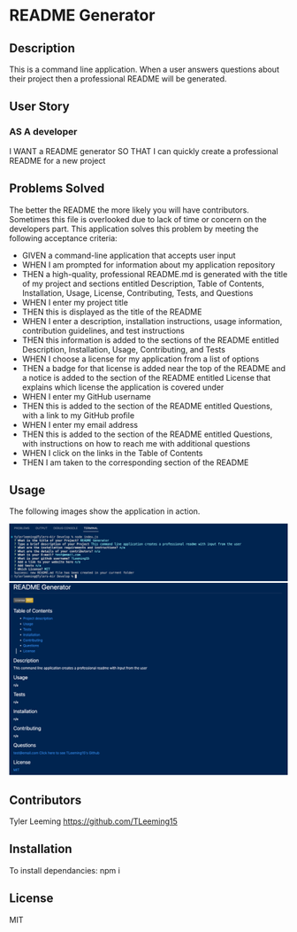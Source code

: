# README Generator

## Description
This is a command line application. When a user answers questions about their project then a professional README will be generated.

## User Story

### AS A developer
I WANT a README generator
SO THAT I can quickly create a professional README for a new project

## Problems Solved
The better the README the more likely you will have contributors. Sometimes this file is overlooked due to lack of time or concern on the developers part. This application solves this problem by meeting the following acceptance criteria:

* GIVEN a command-line application that accepts user input
* WHEN I am prompted for information about my application repository
* THEN a high-quality, professional README.md is generated with the title of my project and sections entitled Description, Table of Contents, Installation, Usage, License, Contributing, Tests, and Questions
* WHEN I enter my project title
* THEN this is displayed as the title of the README
* WHEN I enter a description, installation instructions, usage information, contribution guidelines, and test instructions
* THEN this information is added to the sections of the README entitled Description, Installation, Usage, Contributing, and Tests
* WHEN I choose a license for my application from a list of options
* THEN a badge for that license is added near the top of the README and a notice is added to the section of the README entitled License that explains which license the application is covered under
* WHEN I enter my GitHub username
* THEN this is added to the section of the README entitled Questions, with a link to my GitHub profile
* WHEN I enter my email address
* THEN this is added to the section of the README entitled Questions, with instructions on how to reach me with additional questions
* WHEN I click on the links in the Table of Contents
* THEN I am taken to the corresponding section of the README




## Usage

The following images show the application in action. 

<img src="Develop/images/user-input.png" alt="An image of the terminal showing all of the questions and user input"/>

<img src="Develop/images/example-readme.png" alt="An image of the created README from the user input"/>




 
## Contributors

Tyler Leeming https://github.com/TLeeming15
## Installation

To install dependancies: npm i 

## License

MIT
